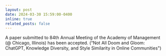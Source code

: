 ```yaml
---
layout: post
date: 2024-03-30 15:59:00-0400
inline: true
related_posts: false
---
```


A paper submitted to 84th Annual Meeting of the Academy of Management (@ Chicago, Illinois) has been accepted.
(“Not All Doom and Gloom: ChatGPT, Knowledge Diversity, and Style Similarity in Online Communities")
